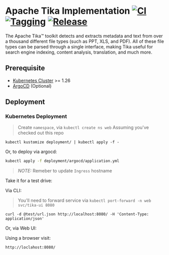 # Apache Tika Implementation [![CI](https://github.com/saidsef/faas-convert-to-text/actions/workflows/docker.yml/badge.svg)](#deployment) [![Tagging](https://github.com/saidsef/faas-convert-to-text/actions/workflows/tagging.yml/badge.svg)](#deployment) [![Release](https://github.com/saidsef/faas-convert-to-text/actions/workflows/release.yml/badge.svg)](#deployment)

The Apache Tika™ toolkit detects and extracts metadata and text from over a thousand different file types (such as PPT, XLS, and PDF). All of these file types can be parsed through a single interface, making Tika useful for search engine indexing, content analysis, translation, and much more.

## Prerequisite

- [Kubernetes Cluster](https://kubernetes.io/docs/tutorials/) >= 1.26
- [ArgoCD](https://argoproj.github.io/argo-cd/) (Optional)

## Deployment

### Kubernetes Deployment

> Create `namespace`, via `kubectl create ns web`
> Assuming you've checked out this repo

```shell
kubectl kustomize deployment/ | kubectl apply -f -
```

Or, to deploy via argocd:

```bash
kubectl apply -f deployment/argocd/application.yml
```

> *NOTE:* Remeber to update `Ingress` hostname

Take it for a test drive:

Via CLI:

> You'll need to forward service via `kubectl port-forward -n web svc/tika-ui 8080`

```shell
curl -d @test/url.json http://localhost:8080/ -H 'Content-Type: application/json'
```

Or, via Web UI:

Using a browser visit:

```shell
http://loclahost:8080/
```
